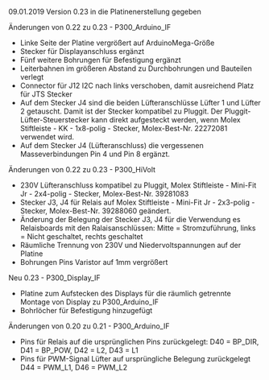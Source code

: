 
09.01.2019 Version 0.23 in die Platinenerstellung gegeben

Änderungen von 0.22 zu 0.23 - P300_Arduino_IF
 - Linke Seite der Platine vergrößert auf ArduinoMega-Größe
 - Stecker für Displayanschluss ergänzt
 - Fünf weitere Bohrungen für Befestigung ergänzt
 - Leiterbahnen im größeren Abstand zu Durchbohrungen und Bauteilen verlegt
 - Connector für J12 I2C nach links verschoben, damit ausreichend Platz für JTS Stecker
 - Auf dem Stecker J4 sind die beiden Lüfteranschlüsse Lüfter 1 und Lüfter 2 getauscht. Damit ist der Stecker kompatibel zu Pluggit. Der Pluggit-Lüfter-Steuerstecker kann direkt aufgesteckt werden, wenn Molex Stiftleiste - KK - 1x8-polig - Stecker, Molex-Best-Nr. 22272081 verwendet wird.
 - Auf dem Stecker J4 (Lüfteranschluss) die vergessenen Masseverbindungen Pin 4 und Pin 8 ergänzt.

Änderungen von 0.22 zu 0.23 - P300_HiVolt
 - 230V Lüfteranschluss kompatibel zu Pluggit, Molex Stiftleiste - Mini-Fit Jr - 2x4-polig - Stecker, Molex-Best-Nr. 39281083
 - Stecker J3, J4 für Relais auf Molex Stiftleiste - Mini-Fit Jr - 2x3-polig - Stecker, Molex-Best-Nr. 39288060 geändert.
 - Änderung der Belegung der Stecker J3, J4 für die Verwendung es Relaisboards mit den Ralaisanschlüssen: Mitte = Stromzuführung, links = Nicht geschaltet, rechts geschaltet
 - Räumliche Trennung von 230V und Niedervoltspannungen auf der Platine
 - Bohrungen Pins Varistor auf 1mm vergrößert
 
Neu 0.23 - P300_Display_IF
 - Platine zum Aufstecken des Displays für die räumlich getrennte Montage von Display zu P300_Arduino_IF
 - Bohrlöcher für Befestigung hinzugefügt

Änderungen von 0.20 zu 0.21 - P300_Arduino_IF
 - Pins für Relais auf die ursprünglichen Pins zurückgelegt:
   D40 = BP_DIR, D41 = BP_POW, D42 = L2, D43 = L1
 - Pins für PWM-Signal Lüfter auf ursprüngliche Belegung zurückgelegt
   D44 = PWM_L1, D46 = PWM_L2